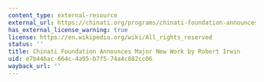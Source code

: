 ```yaml
---
content_type: external-resource
external_url: https://chinati.org/programs/chinati-foundation-announces-major-new-work-by-robert-irwin
has_external_license_warning: true
license: https://en.wikipedia.org/wiki/All_rights_reserved
status: ''
title: Chinati Foundation Announces Major New Work by Robert Irwin
uid: e7b446ac-664c-4a95-b7f5-74a4c882cc06
wayback_url: ''
---
```

